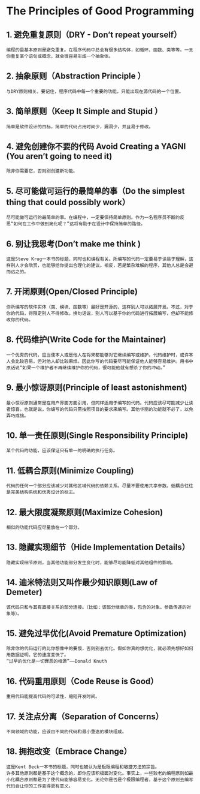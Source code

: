 # The Principles of Good Programming

## 1. 避免重复原则（DRY - Don’t repeat yourself）

    编程的最基本原则是避免重复。在程序代码中总会有很多结构体，如循环、函数、类等等。一旦你重复某个语句或概念，就会很容易形成一个抽象体。

## 2. 抽象原则（Abstraction Principle ）

    与DRY原则相关。要记住，程序代码中每一个重要的功能，只能出现在源代码的一个位置。

## 3. 简单原则（Keep It Simple and Stupid ）

    简单是软件设计的目标，简单的代码占用时间少，漏洞少，并且易于修改。

## 4. 避免创建你不要的代码 Avoid Creating a YAGNI (You aren’t going to need it)

    除非你需要它，否则别创建新功能。

## 5. 尽可能做可运行的最简单的事（Do the simplest thing that could possibly work）

    尽可能做可运行的最简单的事。在编程中，一定要保持简单原则。作为一名程序员不断的反思“如何在工作中做到简化呢？”这将有助于在设计中保持简单的路径。

## 6. 别让我思考(Don’t make me think )

    这是Steve Krug一本书的标题，同时也和编程有关。所编写的代码一定要易于读易于理解，这样别人才会欣赏，也能够给你提出合理化的建议。相反，若是繁杂难解的程序，其他人总是会避而远之的。

## 7. 开闭原则(Open/Closed Principle)

    你所编写的软件实体（类、模块、函数等）最好是开源的，这样别人可以拓展开发。不过，对于你的代码，得限定别人不得修改。换句话说，别人可以基于你的代码进行拓展编写，但却不能修改你的代码。

## 8. 代码维护(Write Code for the Maintainer)

    一个优秀的代码，应当使本人或是他人在将来都能够对它继续编写或维护。代码维护时，或许本人会比较容易，但对他人却比较麻烦。因此你写的代码要尽可能保证他人能够容易维护。用书中原话说“如果一个维护者不再继续维护你的代码，很可能他就有想杀了你的冲动。”

## 9. 最小惊讶原则(Principle of least astonishment)

    最小惊讶原则通常是在用户界面方面引用，但同样适用于编写的代码。代码应该尽可能减少让读者惊喜。也就是说，你编写的代码只需按照项目的要求来编写。其他华丽的功能就不必了，以免弄巧成拙。

## 10. 单一责任原则(Single Responsibility Principle)

    某个代码的功能，应该保证只有单一的明确的执行任务。

## 11. 低耦合原则(Minimize Coupling)

    代码的任何一个部分应该减少对其他区域代码的依赖关系。尽量不要使用共享参数。低耦合往往是完美结构系统和优秀设计的标志。

## 12. 最大限度凝聚原则(Maximize Cohesion)

    相似的功能代码应尽量放在一个部分。

## 13. 隐藏实现细节（Hide Implementation Details）

    隐藏实现细节原则，当其他功能部分发生变化时，能够尽可能降低对其他组件的影响。

## 14. 迪米特法则又叫作最少知识原则(Law of Demeter)

    该代码只和与其有直接关系的部分连接。（比如：该部分继承的类，包含的对象，参数传递的对象等）。

## 15. 避免过早优化(Avoid Premature Optimization)

    除非你的代码运行的比你想像中的要慢，否则别去优化。假如你真的想优化，就必须先想好如何用数据证明，它的速度变快了。
    “过早的优化是一切罪恶的根源”——Donald Knuth

## 16. 代码重用原则（Code Reuse is Good）

    重用代码能提高代码的可读性，缩短开发时间。

## 17. 关注点分离（Separation of Concerns）

    不同领域的功能，应该由不同的代码和最小重迭的模块组成。

## 18. 拥抱改变（Embrace Change）

    这是Kent Beck一本书的标题，同时也被认为是极限编程和敏捷方法的宗旨。
    许多其他原则都是基于这个概念的，即你应该积极面对变化。事实上，一些较老的编程原则如最小化耦合原则都是为了使代码能够容易变化。无论你是否是个极限编程者，基于这个原则去编写代码会让你的工作变得更有意义。